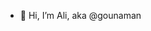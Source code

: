 - 👋 Hi, I’m Ali, aka @gounaman


<!---
gounaman/gounaman is a ✨ special ✨ repository because its `README.md` (this file) appears on your GitHub profile.
You can click the Preview link to take a look at your changes.
--->
